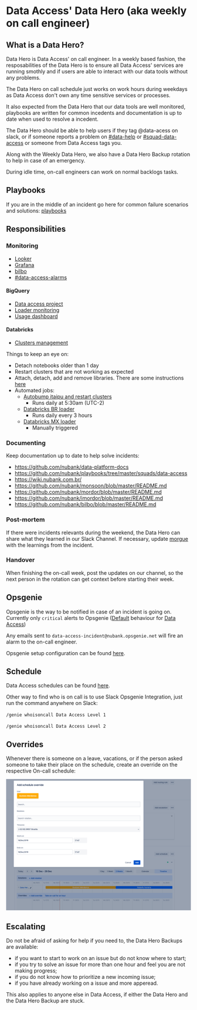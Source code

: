 # Data Access' Data Hero (aka weekly on call engineer)

## What is a Data Hero?

Data Hero is Data Access' on call engineer. In a weekly based fashion, the resposabilities of the Data Hero is to ensure all Data Access' services are running smothly and if users are able to interact with our data tools without any problems.

The Data Hero on call schedule just works on work hours during weekdays as Data Access don't own any time sensitive services or processes.

It also expected from the Data Hero that our data tools are well monitored, playbooks are written for common incedents and documentation is up to date when used to resolve a incedent.

The Data Hero should be able to help users if they tag @data-acess on slack, or if someone reports a problem on [#data-help](https://nubank.slack.com/messages/C06F04CH1/) or [#squad-data-access](https://nubank.slack.com/messages/C84FAS7L6/) or someone from Data Access tags you.

Along with the Weekly Data Hero, we also have a Data Hero Backup rotation to help in case of an emergency.

During idle time, on-call engineers can work on normal backlogs tasks.

## Playbooks

If you are in the middle of an incident go here for common failure scenarios and solutions: [playbooks](https://github.com/nubank/playbooks/tree/master/squads/data-access)

## Responsibilities

### Monitoring

* [Looker](https://nubank.looker.com/admin/performance_audit_dashboard)
* [Grafana](https://prod-grafana.nubank.com.br/dashboards/f/R127sB0Zz/data-access)
* [bilbo](https://nubank.splunkcloud.com/en-US/app/search/bilbo_monitoring)
* [#data-access-alarms](https://nubank.slack.com/archives/C8TENL0C8)

#### BigQuery

* [Data access project](https://console.cloud.google.com/bigquery?project=nubank-data-access)
* [Loader monitoring](https://github.com/nubank/monsoon#monitoring)
* [Usage dashboard](https://nubank.looker.com/dashboards/gcp_bigquery_logs::bigquery_audit)

#### Databricks
* [Clusters management](https://nubank.cloud.databricks.com/#setting/clusters)

Things to keep an eye on:
* Detach notebooks older than 1 day
* Restart clusters that are not working as expected
* Attach, detach, add and remove libraries. There are some instructions [here](https://github.com/nubank/data-platform-docs/tree/master/databricks)
* Automated jobs:
    - [Autobump itaipu and restart clusters](https://nubank.cloud.databricks.com/#job/8737)
        - Runs daily at 5:30am (UTC-2)
    - [Databricks BR loader](https://nubank.cloud.databricks.com/#notebook/1321846)
        - Runs daily every 3 hours
    - [Databricks MX loader](https://nubank.cloud.databricks.com/#notebook/1223300/)
        - Manually triggered

### Documenting

Keep documentation up to date to help solve incidents:
* https://github.com/nubank/data-platform-docs
* https://github.com/nubank/playbooks/tree/master/squads/data-access
* https://wiki.nubank.com.br/
* https://github.com/nubank/monsoon/blob/master/README.md
* https://github.com/nubank/mordor/blob/master/README.md
* https://github.com/nubank/imordor/blob/master/README.md
* https://github.com/nubank/bilbo/blob/master/README.md


### Post-mortem

If there were incidents relevants during the weekend, the Data Hero can share what they learned in our Slack Channel.
If necessary, update [morgue](https://github.com/nubank/morgue) with the learnings from the incident.

### Handover

When finishing the on-call week, post the updates on our channel, so the next person in the rotation can get context before starting their week.

## Opsgenie

Opsgenie is the way to be notified in case of an incident is going on. Currently only `critical` alerts to Opsgenie ([Default](https://github.com/nubank/playbooks/blob/master/observability/alerts/routing-alerts-to-squads.md#default-routing-per-environment) behaviour for [Data Access](https://github.com/nubank/definition/blob/master/resources/br/squads/data-access.edn))

Any emails sent to `data-access-incident@nubank.opsgenie.net` will fire an alarm to the on-call engineer.

Opsgenie setup configuration can be found [here](https://github.com/nubank/definition/blob/master/resources/br/squads/data-access.edn).

## Schedule

Data Access schedules can be found [here](https://nubank.app.opsgenie.com/teams/dashboard/7dd354df-4fdf-4b26-8ae1-f4726948afe4/main).

Other way to find who is on call is to use Slack Opsgenie Integration, just run the command anywhere on Slack:

`/genie whoisoncall Data Access Level 1`

`/genie whoisoncall Data Access Level 2`

## Overrides

Whenever there is someone on a leave, vacations, or if the person asked someone to take their place on the schedule, create an override on the respective On-call schedule:

![Override OpsGenie Data Hero](/images/override-opsgenie-data-hero.png)

## Escalating

Do not be afraid of asking for help if you need to, the Data Hero Backups are available:
* if you want to start to work on an issue but do not know where to start;
* if you try to solve an issue for more than one hour and feel you are not making progress;
* if you do not know how to prioritize a new incoming issue;
* if you have already working on a issue and more apperead.

This also applies to anyone else in Data Access, if either the Data Hero and the Data Hero Backup are stuck.
